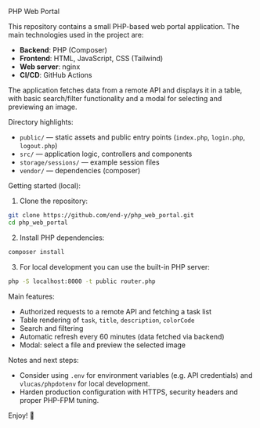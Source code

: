 PHP Web Portal

This repository contains a small PHP-based web portal application. The main technologies used in the project are:

- **Backend**: PHP (Composer)
- **Frontend**: HTML, JavaScript, CSS (Tailwind)
- **Web server**: nginx
- **CI/CD**: GitHub Actions

The application fetches data from a remote API and displays it in a table, with basic search/filter functionality and a modal for selecting and previewing an image.

Directory highlights:

- `public/` — static assets and public entry points (`index.php`, `login.php`, `logout.php`)
- `src/` — application logic, controllers and components
- `storage/sessions/` — example session files
- `vendor/` — dependencies (composer)

Getting started (local):

1. Clone the repository:

```bash
git clone https://github.com/end-y/php_web_portal.git
cd php_web_portal
```

2. Install PHP dependencies:

```bash
composer install
```

3. For local development you can use the built-in PHP server:

```bash
php -S localhost:8000 -t public router.php
```

Main features:

- Authorized requests to a remote API and fetching a task list
- Table rendering of `task`, `title`, `description`, `colorCode`
- Search and filtering
- Automatic refresh every 60 minutes (data fetched via backend)
- Modal: select a file and preview the selected image

Notes and next steps:

- Consider using `.env` for environment variables (e.g. API credentials) and `vlucas/phpdotenv` for local development.
- Harden production configuration with HTTPS, security headers and proper PHP-FPM tuning.

Enjoy! 🎉
